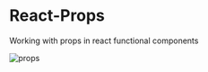 # React-Props
Working with props in react functional components

![props](https://user-images.githubusercontent.com/82509653/214109996-bd82d2c3-6339-4701-b744-b578058f23e2.png)

